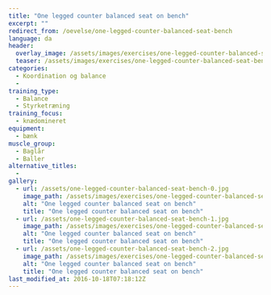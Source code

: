 ```yaml
---
title: "One legged counter balanced seat on bench"
excerpt: ""
redirect_from: /oevelse/one-legged-counter-balanced-seat-bench
language: da
header:
  overlay_image: /assets/images/exercises/one-legged-counter-balanced-seat-bench-0.jpg
  teaser: /assets/images/exercises/one-legged-counter-balanced-seat-bench-0.jpg
categories:
  - Koordination og balance
  - 
training_type: 
  - Balance
  - Styrketræning
training_focus: 
  - knædomineret
equipment:
  - bænk
muscle_group:
  - Baglår
  - Baller
alternative_titles:
  - 
gallery:
  - url: /assets/one-legged-counter-balanced-seat-bench-0.jpg
    image_path: /assets/images/exercises/one-legged-counter-balanced-seat-bench-0.jpg
    alt: "One legged counter balanced seat on bench"
    title: "One legged counter balanced seat on bench"
  - url: /assets/one-legged-counter-balanced-seat-bench-1.jpg
    image_path: /assets/images/exercises/one-legged-counter-balanced-seat-bench-1.jpg
    alt: "One legged counter balanced seat on bench"
    title: "One legged counter balanced seat on bench"
  - url: /assets/one-legged-counter-balanced-seat-bench-2.jpg
    image_path: /assets/images/exercises/one-legged-counter-balanced-seat-bench-2.jpg
    alt: "One legged counter balanced seat on bench"
    title: "One legged counter balanced seat on bench"
last_modified_at: 2016-10-18T07:18:12Z
---
```



